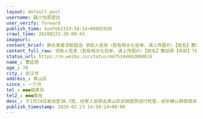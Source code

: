 ```yaml
---
layout: default_post
username: 路小怡思密达
user_verify: forward
publish_time: SunFeb2314:58:14+08002020
crawl_time: 20200223-20:00:43
imageurl: 
content_brief: 肺炎患者求助超话 求助人信息（若有相关化验单，请上传图片）【姓名】曹廷周【年龄】78【所在城市】武汉市【所在小区、社区】青山区【患病时间】一个月【联系方式】●●●路家兵【其他紧急联系人】●●●路怡【病情描述】 于1月24日发烧至38.7度，经家人安排去青山区武钢医院进 ...全文
content_full_raw: 求助人信息（若有相关化验单，请上传图片）【姓名】曹廷周【年龄】78【所在城市】武汉市【所在小区、社区】青山区【患病时间】一个月【联系方式】●●●路家兵【其他紧急联系人】●●●路怡【病情描述】于1月24日发烧至38.7度，经家人安排去青山区武钢医院进行检查，初步确认肺部感染，期间吃过莲花清瘟胶囊和奥司他韦进行治疗，但效果轻微，于1月29日进医院二次检查，被确诊为高度疑似新冠肺炎，于晩上11:30到武钢二医院紧急接受治疗，目前在武钢二医院专区3楼2号房5床住院，期间也在进行治疗，但效果不明显。从2月6号开始出现咳嗽和喘气，呼吸困难的严重症状，并取样进行核酸检测结果为阳性，2月7日呼吸困难和咳嗽加重，期间也一直出现不间断腹泻的症状，浑身乏力，呼吸困难等症状，于2月22日，出现心衰，BNP值达到20000，目前生命垂危，医生让我们做好思想准备，现在医生建议直接转院进ICU，否则随时都会有生命危险，目前武钢二医院的治疗条件有限，没有重症监护室，现在急需转院治疗，从我爷爷住院至今已经25天，我家里姥姥也76了，年纪大了，又高血压，经不住老伴目前病危的情况，又是与病人的密切接触者，高血压居高不下，家人都很担心，目前家里密切接触者也很多，我妈妈，我舅舅，我爸爸都是密切触者，现在也都在隔离观察中，家里情况危急，希望困难时期能寻求到社会各界的帮助！武汉·青城华府
status_url: https://m.weibo.cn/status/4475144662080016
name_: 曹廷周
age_: 78
city_: 武汉市
address_: 青山区
since_: 一个月
tel_: ●●●路家兵
tel2_: ●●●路怡
desc_: 于1月24日发烧至38.7度，经家人安排去青山区武钢医院进行检查，初步确认肺部感染，期间吃过莲花清瘟胶囊和奥司他韦进行治疗，但效果轻微，于1月29日进医院二次检查，被确诊为高度疑似新冠肺炎，于晩上1130到武钢二医院紧急接受治疗，目前在武钢二医院专区3楼2号房5床住院，期间也在进行治疗，但效果不明显。从2月6号开始出现咳嗽和喘气，呼吸困难的严重症状，并取样进行核酸检测结果为阳性，2月7日呼吸困难和咳嗽加重，期间也一直出现不间断腹泻的症状，浑身乏力，呼吸困难等症状，于2月22日，出现心衰，BNP值达到20000，目前生命垂危，医生让我们做好思想准备，现在医生建议直接转院进ICU，否则随时都会有生命危险，目前武钢二医院的治疗条件有限，没有重症监护室，现在急需转院治疗，从我爷爷住院至今已经25天，我家里姥姥也76了，年纪大了，又高血压，经不住老伴目前病危的情况，又是与病人的密切接触者，高血压居高不下，家人都很担心，目前家里密切接触者也很多，我妈妈，我舅舅，我爸爸都是密切触者，现在也都在隔离观察中，家里情况危急，希望困难时期能寻求到社会各界的帮助！武汉·青城华府
publish_timestamp: 2020-02-23 14:58:14+08:00
---
```


